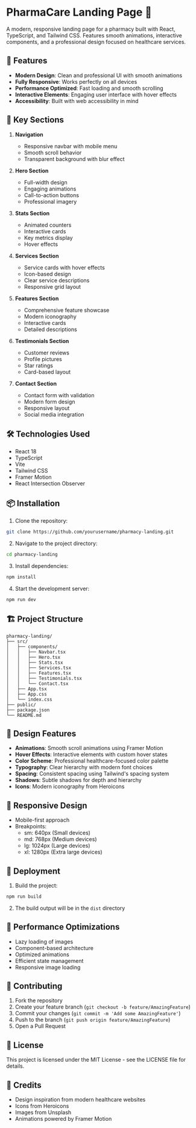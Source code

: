 # PharmaCare Landing Page 🏥

A modern, responsive landing page for a pharmacy built with React, TypeScript, and Tailwind CSS. Features smooth animations, interactive components, and a professional design focused on healthcare services.

## 🚀 Features

- **Modern Design**: Clean and professional UI with smooth animations
- **Fully Responsive**: Works perfectly on all devices
- **Performance Optimized**: Fast loading and smooth scrolling
- **Interactive Elements**: Engaging user interface with hover effects
- **Accessibility**: Built with web accessibility in mind

## 🎨 Key Sections

1. **Navigation**
   - Responsive navbar with mobile menu
   - Smooth scroll behavior
   - Transparent background with blur effect

2. **Hero Section**
   - Full-width design
   - Engaging animations
   - Call-to-action buttons
   - Professional imagery

3. **Stats Section**
   - Animated counters
   - Interactive cards
   - Key metrics display
   - Hover effects

4. **Services Section**
   - Service cards with hover effects
   - Icon-based design
   - Clear service descriptions
   - Responsive grid layout

5. **Features Section**
   - Comprehensive feature showcase
   - Modern iconography
   - Interactive cards
   - Detailed descriptions

6. **Testimonials Section**
   - Customer reviews
   - Profile pictures
   - Star ratings
   - Card-based layout

7. **Contact Section**
   - Contact form with validation
   - Modern form design
   - Responsive layout
   - Social media integration

## 🛠️ Technologies Used

- React 18
- TypeScript
- Vite
- Tailwind CSS
- Framer Motion
- React Intersection Observer

## 📦 Installation

1. Clone the repository:
```bash
git clone https://github.com/yourusername/pharmacy-landing.git
```

2. Navigate to the project directory:
```bash
cd pharmacy-landing
```

3. Install dependencies:
```bash
npm install
```

4. Start the development server:
```bash
npm run dev
```

## 🏗️ Project Structure

```
pharmacy-landing/
├── src/
│   ├── components/
│   │   ├── Navbar.tsx
│   │   ├── Hero.tsx
│   │   ├── Stats.tsx
│   │   ├── Services.tsx
│   │   ├── Features.tsx
│   │   ├── Testimonials.tsx
│   │   └── Contact.tsx
│   ├── App.tsx
│   ├── App.css
│   └── index.css
├── public/
├── package.json
└── README.md
```

## 🎨 Design Features

- **Animations**: Smooth scroll animations using Framer Motion
- **Hover Effects**: Interactive elements with custom hover states
- **Color Scheme**: Professional healthcare-focused color palette
- **Typography**: Clear hierarchy with modern font choices
- **Spacing**: Consistent spacing using Tailwind's spacing system
- **Shadows**: Subtle shadows for depth and hierarchy
- **Icons**: Modern iconography from Heroicons

## 📱 Responsive Design

- Mobile-first approach
- Breakpoints:
  - sm: 640px (Small devices)
  - md: 768px (Medium devices)
  - lg: 1024px (Large devices)
  - xl: 1280px (Extra large devices)

## 🚀 Deployment

1. Build the project:
```bash
npm run build
```

2. The build output will be in the `dist` directory

## 🔧 Performance Optimizations

- Lazy loading of images
- Component-based architecture
- Optimized animations
- Efficient state management
- Responsive image loading

## 🤝 Contributing

1. Fork the repository
2. Create your feature branch (`git checkout -b feature/AmazingFeature`)
3. Commit your changes (`git commit -m 'Add some AmazingFeature'`)
4. Push to the branch (`git push origin feature/AmazingFeature`)
5. Open a Pull Request

## 📄 License

This project is licensed under the MIT License - see the LICENSE file for details.

## 👥 Credits

- Design inspiration from modern healthcare websites
- Icons from Heroicons
- Images from Unsplash
- Animations powered by Framer Motion
